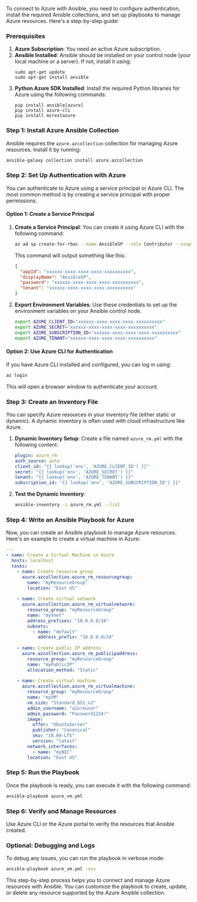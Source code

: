 To connect to Azure with Ansible, you need to configure authentication, install the required Ansible collections, and set up playbooks to manage Azure resources. Here's a step-by-step guide:

### Prerequisites
1. **Azure Subscription**: You need an active Azure subscription.
2. **Ansible Installed**: Ansible should be installed on your control node (your local machine or a server). If not, install it using:
   ```
   sudo apt-get update
   sudo apt-get install ansible
   ```
3. **Python Azure SDK Installed**: Install the required Python libraries for Azure using the following commands:
   ```
   pip install ansible[azure]
   pip install azure-cli
   pip install msrestazure
   ```

### Step 1: Install Azure Ansible Collection
Ansible requires the `azure.azcollection` collection for managing Azure resources. Install it by running:
```bash
ansible-galaxy collection install azure.azcollection
```

### Step 2: Set Up Authentication with Azure
You can authenticate to Azure using a service principal or Azure CLI. The most common method is by creating a service principal with proper permissions.

#### Option 1: Create a Service Principal
1. **Create a Service Principal**: You can create it using Azure CLI with the following command:
   ```bash
   az ad sp create-for-rbac --name AnsibleSP --role Contributor --scopes /subscriptions/<your-subscription-id>
   ```
   This command will output something like this:
   ```json
   {
     "appId": "xxxxxx-xxxx-xxxx-xxxx-xxxxxxxxxx",
     "displayName": "AnsibleSP",
     "password": "xxxxxx-xxxx-xxxx-xxxx-xxxxxxxxxx",
     "tenant": "xxxxxx-xxxx-xxxx-xxxx-xxxxxxxxxx"
   }
   ```

2. **Export Environment Variables**: Use these credentials to set up the environment variables on your Ansible control node.
   ```bash
   export AZURE_CLIENT_ID="xxxxxx-xxxx-xxxx-xxxx-xxxxxxxxxx"
   export AZURE_SECRET="xxxxxx-xxxx-xxxx-xxxx-xxxxxxxxxx"
   export AZURE_SUBSCRIPTION_ID="xxxxxx-xxxx-xxxx-xxxx-xxxxxxxxxx"
   export AZURE_TENANT="xxxxxx-xxxx-xxxx-xxxx-xxxxxxxxxx"
   ```

#### Option 2: Use Azure CLI for Authentication
If you have Azure CLI installed and configured, you can log in using:
```bash
az login
```
This will open a browser window to authenticate your account.

### Step 3: Create an Inventory File
You can specify Azure resources in your inventory file (either static or dynamic). A dynamic inventory is often used with cloud infrastructure like Azure.

1. **Dynamic Inventory Setup**: Create a file named `azure_rm.yml` with the following content:
   ```yaml
   plugin: azure_rm
   auth_source: auto
   client_id: "{{ lookup('env', 'AZURE_CLIENT_ID') }}"
   secret: "{{ lookup('env', 'AZURE_SECRET') }}"
   tenant: "{{ lookup('env', 'AZURE_TENANT') }}"
   subscription_id: "{{ lookup('env', 'AZURE_SUBSCRIPTION_ID') }}"
   ```

2. **Test the Dynamic Inventory**:
   ```bash
   ansible-inventory -i azure_rm.yml --list
   ```

### Step 4: Write an Ansible Playbook for Azure
Now, you can create an Ansible playbook to manage Azure resources. Here's an example to create a virtual machine in Azure:

```yaml
---
- name: Create a Virtual Machine in Azure
  hosts: localhost
  tasks:
    - name: Create resource group
      azure.azcollection.azure_rm_resourcegroup:
        name: "myResourceGroup"
        location: "East US"
        
    - name: Create virtual network
      azure.azcollection.azure_rm_virtualnetwork:
        resource_group: "myResourceGroup"
        name: "myVnet"
        address_prefixes: "10.0.0.0/16"
        subnets:
          - name: "default"
            address_prefix: "10.0.0.0/24"
            
    - name: Create public IP address
      azure.azcollection.azure_rm_publicipaddress:
        resource_group: "myResourceGroup"
        name: "myPublicIP"
        allocation_method: "Static"
        
    - name: Create virtual machine
      azure.azcollection.azure_rm_virtualmachine:
        resource_group: "myResourceGroup"
        name: "myVM"
        vm_size: "Standard_DS1_v2"
        admin_username: "azureuser"
        admin_password: "Password1234!"
        image:
          offer: "UbuntuServer"
          publisher: "Canonical"
          sku: "18.04-LTS"
          version: "latest"
        network_interfaces:
          - name: "myNIC"
        location: "East US"
```

### Step 5: Run the Playbook
Once the playbook is ready, you can execute it with the following command:
```bash
ansible-playbook azure_vm.yml
```

### Step 6: Verify and Manage Resources
Use Azure CLI or the Azure portal to verify the resources that Ansible created.

### Optional: Debugging and Logs
To debug any issues, you can run the playbook in verbose mode:
```bash
ansible-playbook azure_vm.yml -vvv
```

This step-by-step process helps you to connect and manage Azure resources with Ansible. You can customize the playbook to create, update, or delete any resource supported by the Azure Ansible collection.